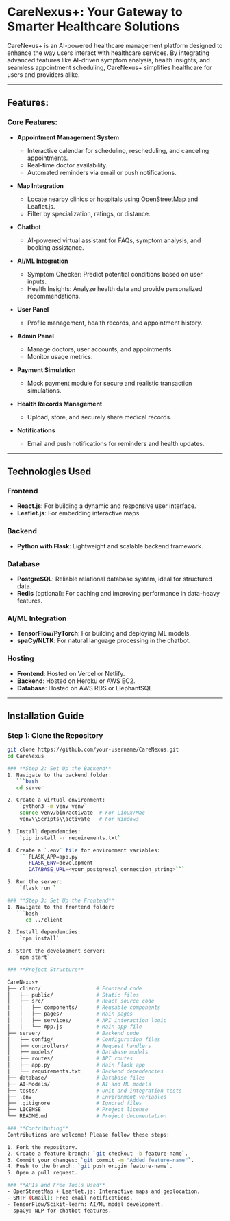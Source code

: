 # CareNexus+: Your Gateway to Smarter Healthcare Solutions

CareNexus+ is an AI-powered healthcare management platform designed to enhance the way users interact with healthcare services. By integrating advanced features like AI-driven symptom analysis, health insights, and seamless appointment scheduling, CareNexus+ simplifies healthcare for users and providers alike.

---

## Features:

### Core Features:
- **Appointment Management System**
  - Interactive calendar for scheduling, rescheduling, and canceling appointments.
  - Real-time doctor availability.
  - Automated reminders via email or push notifications.

- **Map Integration**
  - Locate nearby clinics or hospitals using OpenStreetMap and Leaflet.js.
  - Filter by specialization, ratings, or distance.

- **Chatbot**
  - AI-powered virtual assistant for FAQs, symptom analysis, and booking assistance.

- **AI/ML Integration**
  - Symptom Checker: Predict potential conditions based on user inputs.
  - Health Insights: Analyze health data and provide personalized recommendations.

- **User Panel**
  - Profile management, health records, and appointment history.

- **Admin Panel**
  - Manage doctors, user accounts, and appointments.
  - Monitor usage metrics.

- **Payment Simulation**
  - Mock payment module for secure and realistic transaction simulations.

- **Health Records Management**
  - Upload, store, and securely share medical records.

- **Notifications**
  - Email and push notifications for reminders and health updates.

---

## Technologies Used

### **Frontend**
- **React.js**: For building a dynamic and responsive user interface.
- **Leaflet.js**: For embedding interactive maps.

### **Backend**
- **Python with Flask**: Lightweight and scalable backend framework.

### **Database**
- **PostgreSQL**: Reliable relational database system, ideal for structured data.
- **Redis** (optional): For caching and improving performance in data-heavy features.

### **AI/ML Integration**
- **TensorFlow/PyTorch**: For building and deploying ML models.
- **spaCy/NLTK**: For natural language processing in the chatbot.

### **Hosting**
- **Frontend**: Hosted on Vercel or Netlify.
- **Backend**: Hosted on Heroku or AWS EC2.
- **Database**: Hosted on AWS RDS or ElephantSQL.

---

## Installation Guide

### **Step 1: Clone the Repository**
```bash
git clone https://github.com/your-username/CareNexus.git
cd CareNexus

### **Step 2: Set Up the Backend**
1. Navigate to the backend folder:
   ```bash
   cd server

2. Create a virtual environment:
    `python3 -m venv venv`
    source venv/bin/activate  # For Linux/Mac
    venv\\Scripts\\activate   # For Windows

3. Install dependencies:
    `pip install -r requirements.txt`

4. Create a `.env` file for environment variables:
    ```FLASK_APP=app.py
       FLASK_ENV=development
       DATABASE_URL=<your_postgresql_connection_string>```

5. Run the server:
    `flask run `

### **Step 3: Set Up the Frontend**
1. Navigate to the frontend folder:
   ```bash
      cd ../client

2. Install dependencies:
    `npm install`

3. Start the development server:
   `npm start`

### **Project Structure**

CareNexus+
├── client/                  # Frontend code
│   ├── public/              # Static files
│   ├── src/                 # React source code
│   │   ├── components/      # Reusable components
│   │   ├── pages/           # Main pages
│   │   ├── services/        # API interaction logic
│   │   └── App.js           # Main app file
├── server/                  # Backend code
│   ├── config/              # Configuration files
│   ├── controllers/         # Request handlers
│   ├── models/              # Database models
│   ├── routes/              # API routes
│   ├── app.py               # Main Flask app
│   └── requirements.txt     # Backend dependencies
├── database/                # Database files
├── AI-Models/               # AI and ML models
├── tests/                   # Unit and integration tests
├── .env                     # Environment variables
├── .gitignore               # Ignored files
├── LICENSE                  # Project license
└── README.md                # Project documentation

### **Contributing**
Contributions are welcome! Please follow these steps:

1. Fork the repository.
2. Create a feature branch: `git checkout -b feature-name`.
3. Commit your changes: `git commit -m "Added feature-name"`.
4. Push to the branch: `git push origin feature-name`.
5. Open a pull request.

### **APIs and Free Tools Used**
- OpenStreetMap + Leaflet.js: Interactive maps and geolocation.
- SMTP (Gmail): Free email notifications.
- TensorFlow/Scikit-learn: AI/ML model development.
- spaCy: NLP for chatbot features.